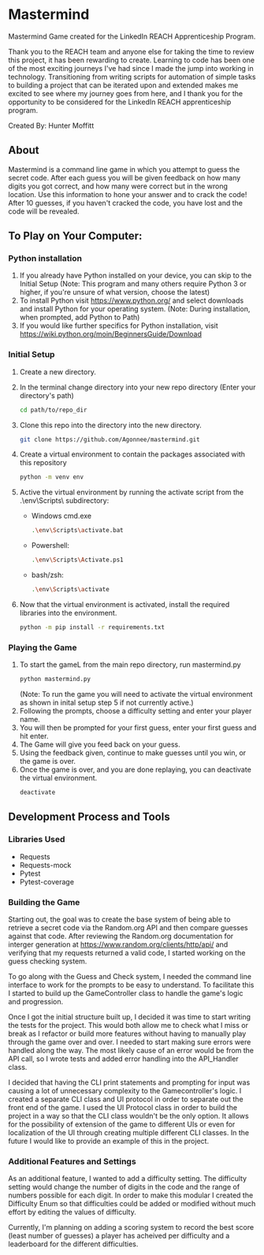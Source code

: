 # Mastermind
Mastermind Game created for the LinkedIn REACH Apprenticeship Program.

Thank you to the REACH team and anyone else for taking the time to review this project, it has been rewarding to create. Learning to code has been one of the most exciting journeys I've had since I made the jump into working in technology. Transitioning from writing scripts for automation of simple tasks to building a project that can be iterated upon and extended makes me excited to see where my journey goes from here, and I thank you for the opportunity to be considered for the LinkedIn REACH apprenticeship program.

Created By: Hunter Moffitt

## About
Mastermind is a command line game in which you attempt to guess the secret code. 
After each guess you will be given feedback on how many digits you got correct, and how many were correct but in the wrong location.
Use this information to hone your answer and to crack the code!
After 10 guesses, if you haven't cracked the code, you have lost and the code will be revealed.

## To Play on Your Computer:

### Python installation
1. If you already have Python installed on your device, you can skip to the Initial Setup
   (Note: This program and many others require Python 3 or higher, if you're unsure of what version, choose the latest)
2. To install Python visit https://www.python.org/ and select downloads and install Python for your operating system.
   (Note: During installation, when prompted, add Python to Path) 
3. If you would like further specifics for Python installation, visit https://wiki.python.org/moin/BeginnersGuide/Download 

### Initial Setup
1. Create a new directory. 
2. In the terminal change directory into your new repo directory (Enter your directory's path)
   ```bash
   cd path/to/repo_dir
   ```
3. Clone this repo into the directory into the new directory.
   ```bash
   git clone https://github.com/Agonnee/mastermind.git
   ```
4. Create a virtual environment to contain the packages associated with this repository
   ```bash
   python -m venv env
   ```
5. Active the virtual environment by running the activate script from the .\env\Scripts\ subdirectory:

   - Windows cmd.exe
     ```bash
     .\env\Scripts\activate.bat
     ```
   - Powershell:
     ```bash
     .\env\Scripts\Activate.ps1
     ```
   - bash/zsh:
     ```bash
     .\env\Scripts\activate
     ```
6. Now that the virtual environment is activated, install the required libraries into the environment.
   ```bash
   python -m pip install -r requirements.txt
   ```
### Playing the Game

1. To start the gameL from the main repo directory, run mastermind.py
   ```bash
   python mastermind.py
   ```
   (Note: To run the game you will need to activate the virtual environment as shown in inital setup step 5 if not currently active.)
2. Following the prompts, choose a difficulty setting and enter your player name.
3. You will then be prompted for your first guess, enter your first guess and hit enter.
4. The Game will give you feed back on your guess.
5. Using the feedback given, continue to make guesses until you win, or the game is over.
6. Once the game is over, and you are done replaying, you can deactivate the virtual environment.
   ```bash
   deactivate
   ```


## Development Process and Tools

### Libraries Used
- Requests
- Requests-mock
- Pytest
- Pytest-coverage

### Building the Game
Starting out, the goal was to create the base system of being able to retrieve a secret code via the Random.org API and then compare guesses against that code. After reviewing the Random.org documentation for interger generation at https://www.random.org/clients/http/api/ and verifying that my requests returned a valid code, I started working on the guess checking system.

To go along with the Guess and Check system, I needed the command line interface to work for the prompts to be easy to understand. To facilitate this I started to build up the GameController class to handle the game's logic and progression.

Once I got the initial structure built up, I decided it was time to start writing the tests for the project. This would both allow me to check what I miss or break as I refactor or build more features without having to manually play through the game over and over. I needed to start making sure errors were handled along the way. The most likely cause of an error would be from the API call, so I wrote tests and added error handling into the API_Handler class.

I decided that having the CLI print statements and prompting for input was causing a lot of unnecessary complexity to the Gamecontroller's logic. I created a separate CLI class and UI protocol in order to separate out the front end of the game. I used the UI Protocol class in order to build the project in a way so that the CLI class wouldn't be the only option. It allows for the possibility of extension of the game to different UIs or even for localization of the UI through creating multiple different CLI classes. In the future I would like to provide an example of this in the project.

### Additional Features and Settings

As an additional feature, I wanted to add a difficulty setting. The difficulty setting would change the number of digits in the code and the range of numbers possible for each digit. In order to make this modular I created the Difficulty Enum so that difficulties could be added or modified without much effort by editing the values of difficulty.

Currently, I'm planning on adding a scoring system to record the best score (least number of guesses) a player has acheived per difficulty and a leaderboard for the different difficulties.

